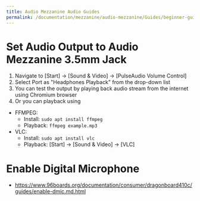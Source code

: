 ```yaml
---
title: Audio Mezzanine Audio Guides
permalink: /documentation/mezzanine/audio-mezzanine/Guides/beginner-guides/audio-guides.md.html
---
```


# Set Audio Output to Audio Mezzanine 3.5mm Jack
1. Navigate to [Start] -> [Sound & Video] -> [PulseAudio Volume Control]
2. Select Port as "Headphones Playback" from the drop-down list
3. You can test the output by playing back audio stream from the internet using Chromium browser
4. Or you can playback using
  - FFMPEG:
    - Install: ```sudo apt install ffmpeg```
    - Playback: ```ffmpeg example.mp3```
  - VLC:
    - Install: ```sudo apt install vlc```
    - Playback: [Start] -> [Sound & Video] -> [VLC]

# Enable Digital Microphone
- https://www.96boards.org/documentation/consumer/dragonboard410c/guides/enable-dmic.md.html

